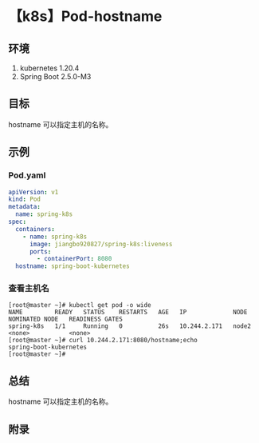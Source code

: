 # 【k8s】Pod-hostname

## 环境

1. kubernetes 1.20.4
2. Spring Boot 2.5.0-M3

## 目标

hostname 可以指定主机的名称。

## 示例

### Pod.yaml

```yaml
apiVersion: v1
kind: Pod
metadata:
  name: spring-k8s
spec:
  containers:
    - name: spring-k8s
      image: jiangbo920827/spring-k8s:liveness
      ports:
        - containerPort: 8080
  hostname: spring-boot-kubernetes
```

### 查看主机名

```
[root@master ~]# kubectl get pod -o wide
NAME         READY   STATUS    RESTARTS   AGE   IP             NODE    NOMINATED NODE   READINESS GATES
spring-k8s   1/1     Running   0          26s   10.244.2.171   node2   <none>           <none>
[root@master ~]# curl 10.244.2.171:8080/hostname;echo
spring-boot-kubernetes
[root@master ~]#

```

## 总结

hostname 可以指定主机的名称。

## 附录

